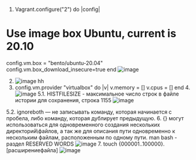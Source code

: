 1. Vagrant.configure("2") do |config|
  # Use image box Ubuntu, current is 20.10
  config.vm.box = "bento/ubuntu-20.04"
  config.vm.box_download_insecure=true
end
![image](https://user-images.githubusercontent.com/97973917/218808319-ebc4b3e6-d063-4eb8-954b-7aed14980fc6.png)

2. ![image](https://user-images.githubusercontent.com/97973917/218808480-8124a724-82fc-433d-ba56-a6e3ac2066de.png)
hh   
3. config.vm.provider "virtualbox" do |v|
  v.memory = []
  v.cpus = []
end
4.![image](https://user-images.githubusercontent.com/97973917/218809328-7c0a1087-671c-4571-a8ea-c60eee7a2bb2.png)
5.1. HISTFILESIZE - максимальное число строк в файле истории для сохранения, строка 1155 ![image](https://user-images.githubusercontent.com/97973917/218821522-c994741c-5e7e-422b-a25a-62d418a42a01.png)

5.2. ignoreboth — не записывать команду, которая начинается с пробела, либо команду, которая дублирует предыдущую.
6. {} могут использоваться для одновременного создания нескольких директорий\файлов, а так же для описания пути одновременно к нескольким файлам, расположенным по одному пути.
man bash - раздел RESERVED WORDS 
![image](https://user-images.githubusercontent.com/97973917/218823950-4a9c0573-1175-4983-a119-d01455627bdc.png)
7. touch {000001..100000}.[расширениефайла] 
![image](https://user-images.githubusercontent.com/97973917/218825067-3f3340fd-5268-4573-adda-947f92916db2.png)
 
